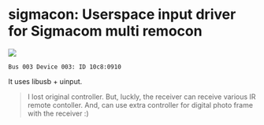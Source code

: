 # sigmacon: Userspace input driver for Sigmacom multi remocon

![](https://lh6.googleusercontent.com/-K7g6KBa25Js/UU_RMs8sYKI/AAAAAAAACXg/hkKzFjMTWNI/s800/IMG_20130325_105147.jpg)

    Bus 003 Device 003: ID 10c8:0910

It uses libusb + uinput.

> I lost original controller. But, luckly, the receiver can receive various IR
> remote contoller. And, can use extra controller for digital photo frame with
> the receiver :)
